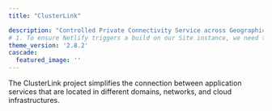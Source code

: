 ```yaml
---
title: "ClusterLink"

description: "Controlled Private Connectivity Service across Geographical, Administrative, and Technology Boundaries"
# 1. To ensure Netlify triggers a build on our Site instance, we need to change a file in the Site directory.
theme_version: '2.8.2'
cascade:
  featured_image: ''
---
```

The ClusterLink project simplifies the connection between application services that are located in different domains, networks, and cloud infrastructures.